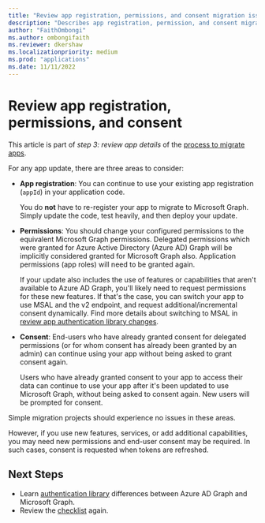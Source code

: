 ```yaml
---
title: "Review app registration, permissions, and consent migration issues"
description: "Describes app registration, permission, and consent migration from Azure Active Directory (Azure AD) to Microsoft Graph API."
author: "FaithOmbongi"
ms.author: ombongifaith
ms.reviewer: dkershaw
ms.localizationpriority: medium
ms.prod: "applications"
ms.date: 11/11/2022
---
```


# Review app registration, permissions, and consent

This article is part of *step 3: review app details* of the [process to migrate apps](migrate-azure-ad-graph-planning-checklist.md).

For any app update, there are three areas to consider:

- **App registration**: You can continue to use your existing app registration (`appId`) in your application code.  

    You do **not** have to re-register your app to migrate to Microsoft Graph. Simply update the code, test heavily, and then deploy your update.  

- **Permissions**: You should change your configured permissions to the equivalent Microsoft Graph permissions. Delegated permissions which were granted for Azure Active Directory (Azure AD) Graph will be implicitly considered granted for Microsoft Graph also. Application permissions (app roles) will need to be granted again.

    If your update also includes the use of features or capabilities that aren't available to Azure AD Graph, you'll likely need to request permissions for these new features. If that's the case, you can switch your app to use MSAL and the v2 endpoint, and request additional/incremental consent dynamically. Find more details about switching to MSAL in [review app authentication library changes](./migrate-azure-ad-graph-authentication-library.md).

- **Consent**: End-users who have already granted consent for delegated permissions (or for whom consent has already been granted by an admin) can continue using your app without being asked to grant consent again.

    Users who have already granted consent to your app to access their data can continue to use your app after it's been updated to use Microsoft Graph, without being asked to consent again. New users will be prompted for consent.

Simple migration projects should experience no issues in these areas.

However, if you use new features, services, or add additional capabilities, you may need new permissions and end-user consent may be required.  In such cases, consent is requested when tokens are refreshed.

## Next Steps

- Learn [authentication library](migrate-azure-ad-graph-authentication-library.md) differences between Azure AD Graph and Microsoft Graph.
- Review the [checklist](migrate-azure-ad-graph-planning-checklist.md) again.
